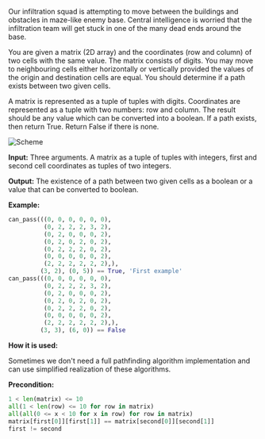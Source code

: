 Our infiltration squad is attempting to move between the buildings and obstacles in maze-like enemy base.
Central intelligence is worried that the infiltration team will get stuck in one of the many dead ends around the base.

You are given a matrix (2D array) and the coordinates (row and column) of two cells with the same value.
The matrix consists of digits. You may move to neighbouring cells either horizontally or
vertically provided the values of the origin and destination cells are equal.
You should determine if a path exists between two given cells.

A matrix is represented as a tuple of tuples with digits.
Coordinates are represented as a tuple with two numbers: row and column.
The result should be any value which can be converted into a boolean. If a path exists, then return True.
Return False if there is none.

![Scheme](can-jump-through.svg)

**Input:** Three arguments. A matrix as a tuple of tuples with integers,
    first and second cell coordinates as tuples of two integers. 

**Output:** The existence of a path between two given cells
    as a boolean or a value that can be converted to boolean.

**Example:**

```python
can_pass(((0, 0, 0, 0, 0, 0),
          (0, 2, 2, 2, 3, 2),
          (0, 2, 0, 0, 0, 2),
          (0, 2, 0, 2, 0, 2),
          (0, 2, 2, 2, 0, 2),
          (0, 0, 0, 0, 0, 2),
          (2, 2, 2, 2, 2, 2),),
         (3, 2), (0, 5)) == True, 'First example'
can_pass(((0, 0, 0, 0, 0, 0),
          (0, 2, 2, 2, 3, 2),
          (0, 2, 0, 0, 0, 2),
          (0, 2, 0, 2, 0, 2),
          (0, 2, 2, 2, 0, 2),
          (0, 0, 0, 0, 0, 2),
          (2, 2, 2, 2, 2, 2),),
         (3, 3), (6, 0)) == False
```
**How it is used:**

Sometimes we don't need a full pathfinding algorithm implementation and can use
simplified realization of these algorithms.

**Precondition:**
```python
1 < len(matrix) <= 10
all(1 < len(row) <= 10 for row in matrix)
all(all(0 <= x < 10 for x in row) for row in matrix)
matrix[first[0]][first[1]] == matrix[second[0]][second[1]]
first != second
```
